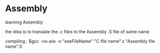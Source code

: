 # Assembly
learning Assembly

the idea is to translate the .c files to the Assembly .S file of same name

compiling : $gcc -no-pie -o  "exeFileName" "C file name".c "Assembly file name".S
